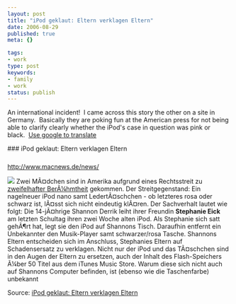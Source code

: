 ```yaml
---
layout: post
title: "iPod geklaut: Eltern verklagen Eltern"
date: 2006-08-29
published: true
meta: {}

tags:
- work
type: post
keywords:
- family
- work
status: publish
---
```



An international incident!  I came across this story the other on a site in Germany.  Basically they are poking fun at the American press for not being able to clarify clearly whether the iPod's case in question was pink or black.  [Use google to translate](http://translate.google.com/translate?u=http%3A%2F%2Fwww.macnews.de%2Fnews%2F78906.html&langpair=de%7Cen&hl=en&ie=UTF8)

 <!-- blockquote  --> ### iPod geklaut: Eltern verklagen Eltern

 #####

<http://www.macnews.de/news/>

[![](http://blog.andyeick.com/content/binary/WindowsLiveWriter/iPodgeklautElternverklagenEltern_1472D/germany_thumb.png)](http://blog.andyeick.com/content/binary/WindowsLiveWriter/iPodgeklautElternverklagenEltern_1472D/germany2.png) Zwei MÃ¤dchen sind in Amerika aufgrund eines Rechtsstreit zu [zweifelhafter BerÃ¼hmtheit](http://arstechnica.com/journals/apple.ars/2006/8/23/5083) gekommen. Der Streitgegenstand: Ein nagelneuer iPod nano samt LedertÃ¤schchen - ob letzteres rosa oder schwarz ist, lÃ¤sst sich nicht eindeutig klÃ¤ren. Der Sachverhalt lautet wie folgt: Die 14-jÃ¤hrige Shannon Derrik leiht ihrer Freundin **Stephanie Eick** am letzten Schultag ihren zwei Woche alten iPod. Als Stephanie sich satt gehÃ¶rt hat, legt sie den iPod auf Shannons Tisch. Daraufhin entfernt ein Unbekannter den Musik-Player samt schwarzer/rosa Tasche. Shannons Eltern entscheiden sich im Anschluss, Stephanies Eltern auf Schadensersatz zu verklagen. Nicht nur der iPod und das TÃ¤schchen sind in den Augen der Eltern zu ersetzen, auch der Inhalt des Flash-Speichers Ã¼ber 50 Titel aus dem iTunes Music Store. Warum diese sich nicht auch auf Shannons Computer befinden, ist (ebenso wie die Taschenfarbe) unbekannt

<!-- endblockquote  -->

Source: [iPod geklaut: Eltern verklagen Eltern](http://www.macnews.de/news/78906.html)

